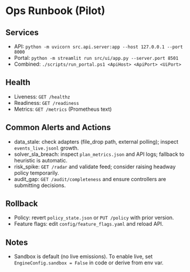 # Ops Runbook (Pilot)

## Services
- API: `python -m uvicorn src.api.server:app --host 127.0.0.1 --port 8000`
- Portal: `python -m streamlit run src/ui/app.py --server.port 8501`
- Combined: `./scripts/run_portal.ps1 <ApiHost> <ApiPort> <UiPort>`

## Health
- Liveness: `GET /healthz`
- Readiness: `GET /readiness`
- Metrics: `GET /metrics` (Prometheus text)

## Common Alerts and Actions
- data_stale: check adapters (file_drop path, external polling); inspect `events_live.jsonl` growth.
- solver_sla_breach: inspect `plan_metrics.json` and API logs; fallback to heuristic is automatic.
- risk_spike: `GET /radar` and validate feed; consider raising headway policy temporarily.
- audit_gap: `GET /audit/completeness` and ensure controllers are submitting decisions.

## Rollback
- Policy: revert `policy_state.json` or `PUT /policy` with prior version.
- Feature flags: edit `config/feature_flags.yaml` and reload API.

## Notes
- Sandbox is default (no live emissions). To enable live, set `EngineConfig.sandbox = False` in code or derive from env var.

